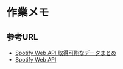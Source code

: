 # 作業メモ

## 参考URL

- [Spotify Web API 取得可能なデータまとめ](https://qiita.com/toxic_apple/items/a66f81d233608e1eda77)
- [Spotify Web API](https://developer.spotify.com/documentation/web-api)